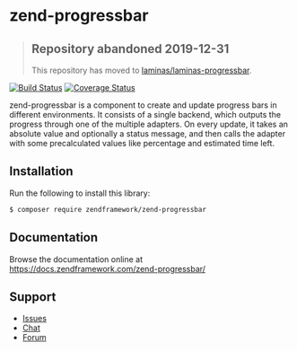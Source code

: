 # zend-progressbar

> ## Repository abandoned 2019-12-31
>
> This repository has moved to [laminas/laminas-progressbar](https://github.com/laminas/laminas-progressbar).

[![Build Status](https://secure.travis-ci.org/zendframework/zend-progressbar.svg?branch=master)](https://secure.travis-ci.org/zendframework/zend-progressbar)
[![Coverage Status](https://coveralls.io/repos/github/zendframework/zend-progressbar/badge.svg?branch=master)](https://coveralls.io/github/zendframework/zend-progressbar?branch=master)

zend-progressbar is a component to create and update progress bars in different
environments. It consists of a single backend, which outputs the progress through
one of the multiple adapters. On every update, it takes an absolute value and
optionally a status message, and then calls the adapter with some precalculated
values like percentage and estimated time left.

## Installation

Run the following to install this library:

```bash
$ composer require zendframework/zend-progressbar
```

## Documentation

Browse the documentation online at https://docs.zendframework.com/zend-progressbar/

## Support

* [Issues](https://github.com/zendframework/zend-progressbar/issues/)
* [Chat](https://zendframework-slack.herokuapp.com/)
* [Forum](https://discourse.zendframework.com/)
